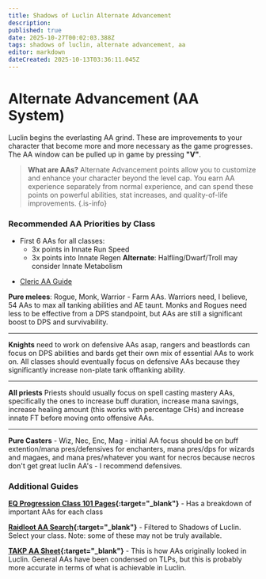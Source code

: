 ```yaml
---
title: Shadows of Luclin Alternate Advancement
description: 
published: true
date: 2025-10-27T00:02:03.388Z
tags: shadows of luclin, alternate advancement, aa
editor: markdown
dateCreated: 2025-10-13T03:36:11.045Z
---
```


# Alternate Advancement (AA System)

Luclin begins the everlasting AA grind. These are improvements to your character that become more and more necessary as the game progresses. The AA window can be pulled up in game by pressing **"V"**.

> **What are AAs?** Alternate Advancement points allow you to customize and enhance your character beyond the level cap. You earn AA experience separately from normal experience, and can spend these points on powerful abilities, stat increases, and quality-of-life improvements.
{.is-info}

### Recommended AA Priorities by Class

* First 6 AAs for all classes:
    * 3x points in Innate Run Speed
    * 3x points into Innate Regen
    **Alternate**: Halfling/Dwarf/Troll may consider Innate Metabolism
    
- [Cleric AA Guide](/expansions/shadows_of_luclin/alternate_advancement/cleric_guide)

**Pure melees**: Rogue, Monk, Warrior - Farm AAs. Warriors need, I believe, 54 AAs to max all tanking abilities and AE taunt. Monks and Rogues need less to be effective from a DPS standpoint, but AAs are still a significant boost to DPS and survivability.

---

**Knights** need to work on defensive AAs asap, rangers and beastlords can focus on DPS abilities and bards get their own mix of essential AAs to work on. All classes should eventually focus on defensive AAs because they significantly increase non-plate tank offtanking ability.

---

**All priests** Priests should usually focus on spell casting mastery AAs, specifically the ones to increase buff duration, increase mana savings, increase healing amount (this works with percentage CHs) and increase innate FT before moving onto offensive AAs. 

---

**Pure Casters** - Wiz, Nec, Enc, Mag - initial AA focus should be on buff extention/mana pres/defensives for enchanters, mana pres/dps for wizards and magaes, and mana pres/whatever you want for necros because necros don't get great luclin AA's - I recommend defensives. 

### Additional Guides

**[EQ Progression Class 101 Pages](https://www.eqprogression.com/){:target="_blank"}** - Has a breakdown of important AAs for each class

**[Raidloot AA Search](https://www.raidloot.com/aa?name=&effect=&class=&level=&tab=&exp=Shadows+of+Luclin){:target="_blank"}** - Filtered to Shadows of Luclin. Select your class. Note: some of these may not be truly available.

**[TAKP AA Sheet](https://wiki.takp.info/index.php/Alternate_Advancement){:target="_blank"}** - This is how AAs originally looked in Luclin. General AAs have been condensed on TLPs, but this is probably more accurate in terms of what is achievable in Luclin.